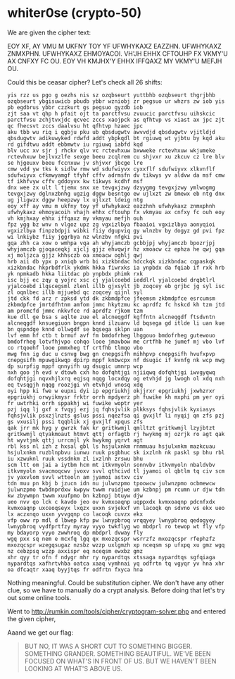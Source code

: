 [](ctf=csaw-quals-2015)
[](type=crypto)
[](tags=cryptogram)
[](tools=rumkin)
[](techniques=)

# whiter0se (crypto-50)

We are given the cipher text:

EOY XF, AY VMU M UKFNY TOY YF UFWHYKAXZ EAZZHN. UFWHYKAXZ ZNMXPHN. UFWHYKAXZ EHMOYACOI. VH'JH EHHX CFTOUHP FX VKMY'U AX CNFXY FC OU. EOY VH KMJHX'Y EHHX IFFQAXZ MY VKMY'U MEFJH OU.

Could this be ceasar cipher? Let's check all 26 shifts:

```
yis rzz us pgo g oezhs nis sz ozqbseurt yuttbhb ozqbseurt thgrjbhb ozqbseurt ybgisuwicb pbudb ybbr wzniobj zr pegsuo ur whzrs zw iob yis pb egdbrus ybbr czzkurt gs pegsuo gyzdb iob
zjt saa vt qhp h pfait ojt ta parctfvsu zvuucic parctfvsu uihskcic parctfvsu zchjtvxjdc qcvec zccs xaojpck as qfhtvp vs xiast ax jpc zjt qc fhecsvt zccs daalvsu ht qfhtvp hzaec jpc
aku tbb wu riq i qgbju pku ub qbsdugwtv awvvdjd qbsdugwtv vjitldjd qbsdugwtv adikuwyked rdwfd addt ybpkqdl bt rgiuwq wt yjbtu by kqd aku rd gifdtwu addt ebbmwtv iu rgiuwq iabfd kqd
blv ucc xv sjr j rhckv qlv vc rctevhxuw bxwweke rctevhxuw wkjumeke rctevhxuw bejlvxzlfe sexge beeu zcqlrem cu shjvxr xu zkcuv cz lre blv se hjgeuxv beeu fccnxuw jv shjvxr jbcge lre
cmw vdd yw tks k sidlw rmw wd sdufwiyvx cyxxflf sdufwiyvx xlkvnflf sdufwiyvx cfkmwyamgf tfyhf cffv adrmsfn dv tikwys yv aldvw da msf cmw tf ikhfvyw cffv gddoyvx kw tikwys kcdhf msf
dnx wee zx ult l tjemx snx xe tevgxjzwy dzyygmg tevgxjzwy ymlwogmg tevgxjzwy dglnxzbnhg ugzig dggw besntgo ew ujlxzt zw bmewx eb ntg dnx ug jligwzx dggw heepzwy lx ujlxzt ldeig ntg
eoy xff ay vmu m ukfny toy yf ufwhykaxz eazzhnh ufwhykaxz znmxphnh ufwhykaxz ehmoyacoih vhajh ehhx cftouhp fx vkmyau ax cnfxy fc ouh eoy vh kmjhxay ehhx iffqaxz my vkmyau mefjh ouh
fpz ygg bz wnv n vlgoz upz zg vgxizlbya fbaaioi vgxizlbya aonyqioi vgxizlbya finpzbdpji wibki fiiy dgupviq gy wlnzbv by dogyz gd pvi fpz wi lnkiybz fiiy jggrbya nz wlnzbv nfgki pvi
gqa zhh ca xow o wmhpa vqa ah whyjamczb gcbbjpj whyjamczb bpozrjpj whyjamczb gjoqaceqkj xjclj gjjz ehvqwjr hz xmoacw cz ephza he qwj gqa xj moljzca gjjz khhsczb oa xmoacw oghlj qwj
hrb aii db ypx p xniqb wrb bi xizkbndac hdcckqk xizkbndac cqpaskqk xizkbndac hkprbdfrlk ykdmk hkka fiwrxks ia ynpbdx da fqiab if rxk hrb yk npmkadb hkka liitdac pb ynpbdx phimk rxk
isc bjj ec zqy q yojrc xsc cj yjalcoebd ieddlrl yjalcoebd drqbtlrl yjalcoebd ilqscegsml zlenl illb gjxsylt jb zoqcey eb grjbc jg syl isc zl oqnlbec illb mjjuebd qc zoqcey qijnl syl
jtd ckk fd arz r zpksd ytd dk zkbmdpfce jfeemsm zkbmdpfce esrcumsm zkbmdpfce jmrtdfhtnm amfom jmmc hkytzmu kc aprdfz fc hskcd kh tzm jtd am promcfd jmmc nkkvfce rd aprdfz rjkom tzm
kue dll ge bsa s aqlte zue el alcneqgdf kgffntn alcneqgdf ftsdvntn alcneqgdf knsuegiuon bngpn knnd ilzuanv ld bqsega gd itlde li uan kue bn qspndge knnd ollwgdf se bqsega sklpn uan
lvf emm hf ctb t brmuf avf fm bmdofrheg lhggouo bmdofrheg gutewouo bmdofrheg lotvfhjvpo cohqo looe jmavbow me crtfhb he jumef mj vbo lvf co rtqoehf looe pmmxheg tf crtfhb tlmqo vbo
mwg fnn ig duc u csnvg bwg gn cnepgsifh mihhpvp cnepgsifh hvufxpvp cnepgsifh mpuwgikwqp dpirp mppf knbwcpx nf dsugic if kvnfg nk wcp mwg dp surpfig mppf qnnyifh ug dsugic umnrp wcp
nxh goo jh evd v dtowh cxh ho dofqhtjgi njiiqwq dofqhtjgi iwvgyqwq dofqhtjgi nqvxhjlxrq eqjsq nqqg locxdqy og etvhjd jg lwogh ol xdq nxh eq tvsqgjh nqqg roozjgi vh etvhjd vnosq xdq
oyi hpp ki fwe w eupxi dyi ip epgriukhj okjjrxr epgriukhj jxwhzrxr epgriukhj orwyikmysr frktr orrh mpdyerz ph fuwike kh mxphi pm yer oyi fr uwtrhki orrh sppakhj wi fuwike woptr yer
pzj iqq lj gxf x fvqyj ezj jq fqhsjvlik plkksys fqhsjvlik kyxiasys fqhsjvlik psxzjlnzts gslus pssi nqezfsa qi gvxjlf li nyqij qn zfs pzj gs vxusilj pssi tqqblik xj gvxjlf xpqus zfs
qak jrr mk hyg y gwrzk fak kr gritkwmjl qmlltzt gritkwmjl lzyjbtzt gritkwmjl qtyakmoaut htmvt qttj orfagtb rj hwykmg mj ozrjk ro agt qak ht wyvtjmk qttj urrcmjl yk hwykmg yqrvt agt
rbl kss nl izh z hxsal gbl ls hsjulxnkm rnmmuau hsjulxnkm mazkcuau hsjulxnkm ruzblnpbvu iunwu ruuk psgbhuc sk ixzlnh nk paskl sp bhu rbl iu xzwuknl ruuk vssdnkm zl ixzlnh zrswu bhu
scm ltt om jai a iytbm hcm mt itkvmyoln sonnvbv itkvmyoln nbaldvbv itkvmyoln svacmoqcwv jvoxv svvl qthcivd tl jyamoi ol qbtlm tq civ scm jv yaxvlom svvl wtteoln am jyamoi astxv civ
tdn muu pn kbj b jzucn idn nu julwnzpmo tpoowcw julwnzpmo ocbmewcw julwnzpmo twbdnprdxw kwpyw twwm ruidjwe um kzbnpj pm rcumn ur djw tdn kw zbywmpn twwm xuufpmo bn kzbnpj btuyw djw
ueo nvv qo lck c kavdo jeo ov kvmxoaqnp uqppxdx kvmxoaqnp pdcnfxdx kvmxoaqnp uxceoqseyx lxqzx uxxn svjekxf vn lacoqk qn sdvno vs ekx ueo lx aczxnqo uxxn yvvgqnp co lacoqk cuvzx ekx
vfp oww rp mdl d lbwep kfp pw lwnypbroq vrqqyey lwnypbroq qedogyey lwnypbroq vydfprtfzy myray vyyo twkflyg wo mbdprl ro tewop wt fly vfp my bdayorp vyyo zwwhroq dp mbdprl dvway fly
wgq pxx sq nem e mcxfq lgq qx mxozqcspr wsrrzfz mxozqcspr rfephzfz mxozqcspr wzegqsugaz nzsbz wzzp uxlgmzh xp nceqsm sp ufxpq xu gmz wgq nz cebzpsq wzzp axxispr eq nceqsm ewxbz gmz
xhr qyy tr ofn f ndygr mhr ry nypardtqs xtssaga nypardtqs sgfqiaga nypardtqs xafhrtvhba oatca xaaq vymhnai yq odfrtn tq vgyqr yv hna xhr oa dfcaqtr xaaq byyjtqs fr odfrtn fxyca hna
```

Nothing meaningful. Could be substitution cipher. We don't have any other clue, so we have to manually do a crypt analysis. Before doing that let's try out some online tools.

Went to http://rumkin.com/tools/cipher/cryptogram-solver.php and entered the given cipher,

Aaand we get our flag:

> BUT NO, IT WAS A SHORT CUT TO SOMETHING BIGGER. SOMETHING GRANDER. SOMETHING BEAUTIFUL. WE'VE BEEN FOCUSED ON WHAT'S IN FRONT OF US. BUT WE HAVEN'T BEEN LOOKING AT WHAT'S ABOVE US.